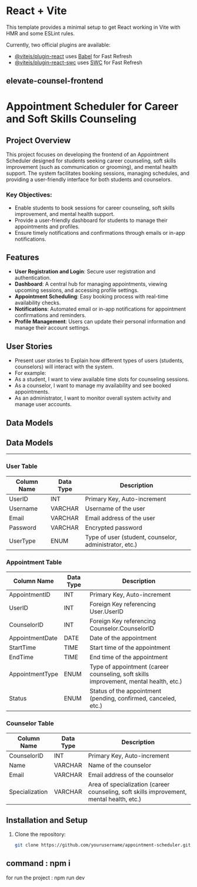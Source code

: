 # React + Vite

This template provides a minimal setup to get React working in Vite with HMR and some ESLint rules.

Currently, two official plugins are available:

- [@vitejs/plugin-react](https://github.com/vitejs/vite-plugin-react/blob/main/packages/plugin-react/README.md) uses [Babel](https://babeljs.io/) for Fast Refresh
- [@vitejs/plugin-react-swc](https://github.com/vitejs/vite-plugin-react-swc) uses [SWC](https://swc.rs/) for Fast Refresh

## elevate-counsel-frontend
# Appointment Scheduler for Career and Soft Skills Counseling

## Project Overview
This project focuses on developing the frontend of an Appointment Scheduler designed for students seeking career counseling, soft skills improvement (such as communication or grooming), and mental health support. The system facilitates booking sessions, managing schedules, and providing a user-friendly interface for both students and counselors.

### Key Objectives:
- Enable students to book sessions for career counseling, soft skills improvement, and mental health support.
- Provide a user-friendly dashboard for students to manage their appointments and profiles.
- Ensure timely notifications and confirmations through emails or in-app notifications.

## Features
- **User Registration and Login**: Secure user registration and authentication.
- **Dashboard**: A central hub for managing appointments, viewing upcoming sessions, and accessing profile settings.
- **Appointment Scheduling**: Easy booking process with real-time availability checks.
- **Notifications**: Automated email or in-app notifications for appointment confirmations and reminders.
- **Profile Management**: Users can update their personal information and manage their account settings.

## User Stories 

- Present user stories to Explain how different types of users (students, counselors) will interact with the system. 
- For example:
- As a student, I want to view available time slots for counseling sessions.
- As a counselor, I want to manage my availability and see booked appointments.
- As an administrator, I want to monitor overall system activity and manage user accounts.


## Data Models


## Data Models
--------------------------------------------------
### User Table
| Column Name | Data Type | Description |
| ----------- | --------- | ----------- |
| UserID      | INT       | Primary Key, Auto-increment |
| Username    | VARCHAR   | Username of the user |
| Email       | VARCHAR   | Email address of the user |
| Password    | VARCHAR   | Encrypted password |
| UserType    | ENUM      | Type of user (student, counselor, administrator, etc.) |

### Appointment Table
| Column Name       | Data Type | Description |
| ----------------- | --------- | ----------- |
| AppointmentID     | INT       | Primary Key, Auto-increment |
| UserID            | INT       | Foreign Key referencing User.UserID |
| CounselorID       | INT       | Foreign Key referencing Counselor.CounselorID |
| AppointmentDate   | DATE      | Date of the appointment |
| StartTime         | TIME      | Start time of the appointment |
| EndTime           | TIME      | End time of the appointment |
| AppointmentType   | ENUM      | Type of appointment (career counseling, soft skills improvement, mental health, etc.) |
| Status            | ENUM      | Status of the appointment (pending, confirmed, canceled, etc.) |

### Counselor Table
| Column Name | Data Type | Description |
| ----------- | --------- | ----------- |
| CounselorID | INT       | Primary Key, Auto-increment |
| Name        | VARCHAR   | Name of the counselor |
| Email       | VARCHAR   | Email address of the counselor |
| Specialization | VARCHAR | Area of specialization (career counseling, soft skills improvement, mental health, etc.) |

## Installation and Setup
1. Clone the repository:
   ```sh
   git clone https://github.com/yourusername/appointment-scheduler.git

command : npm i
-----
for run the project : npm run dev
   
